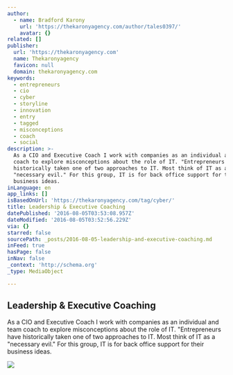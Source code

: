 ```yaml
---
author:
  - name: Bradford Karony
    url: 'https://thekaronyagency.com/author/tales0397/'
    avatar: {}
related: []
publisher:
  url: 'https://thekaronyagency.com'
  name: Thekaronyagency
  favicon: null
  domain: thekaronyagency.com
keywords:
  - entrepreneurs
  - cio
  - cyber
  - storyline
  - innovation
  - entry
  - tagged
  - misconceptions
  - coach
  - social
description: >-
  As a CIO and Executive Coach I work with companies as an individual and team
  coach to explore misconceptions about the role of IT. "Entrepreneurs have
  historically taken one of two approaches to IT. Most think of IT as a
  "necessary evil." For this group, IT is for back office support for their
  business ideas.
inLanguage: en
app_links: []
isBasedOnUrl: 'https://thekaronyagency.com/tag/cyber/'
title: Leadership & Executive Coaching
datePublished: '2016-08-05T03:53:08.957Z'
dateModified: '2016-08-05T03:52:56.229Z'
via: {}
starred: false
sourcePath: _posts/2016-08-05-leadership-and-executive-coaching.md
inFeed: true
hasPage: false
inNav: false
_context: 'http://schema.org'
_type: MediaObject

---
```

<article style=""><h1>Leadership &amp; Executive Coaching</h1><p>As a CIO and Executive Coach I work with companies as an individual and team coach to explore misconceptions about the role of IT. "Entrepreneurs have historically taken one of two approaches to IT. Most think of IT as a "necessary evil." For this group, IT is for back office support for their business ideas.</p><img src="https://thekaronyagency.com/wp-content/uploads/2015/07/cropped-image1.jpeg" /></article>